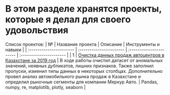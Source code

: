 # В этом разделе хранятся проекты, которые я делал для своего удовольствия
Список проектов:
| № | Название проекта | Описание | Инструменты и навыки |
| :---------------------- | :---------------------- | :---------------------- | :---------------------- |
| 1 | [Очистка данных продаж автоцентров в Казахстане за 2019 год](Analysis_of_the_car_market_in_Kazakhstan) | В ходе работы очистил датасет от аномальных значений, неявных дубликатов, лишних признаков. Также заполнил пропуски, изменил типы данных в некоторых столбцах. Дополнительно провел анализ автомобильного рынка продаж в Казахстане и определил рыночные сегменты для компании Меркур Авто. | Pandas, numpy, re, matplotlib, plotly, seaborn |

